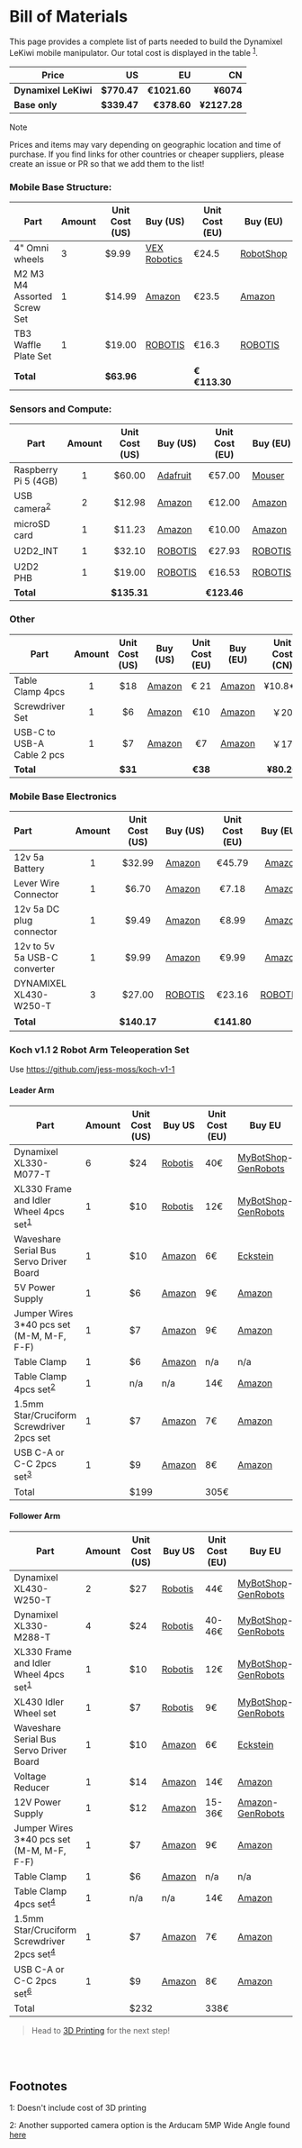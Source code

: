 # Bill of Materials

This page provides a complete list of parts needed to build the Dynamixel LeKiwi mobile manipulator. Our total cost is displayed in the table <sup>[1](#footnote1)</sup>.

| Price| US  | EU  | CN |
|---------|----:|----:|----:|
| **Dynamixel LeKiwi** |  **$770.47**  |  **€1021.60**  |  **¥6074**  ||
| **Base only** |  **$339.47**  |  **€378.60**  |  **¥2127.28**  |


> [!NOTE] 
> Prices and items may vary depending on geographic location and time of purchase. If you find links for other countries or cheaper suppliers, please create an issue or PR so that we add them to the list!





### Mobile Base Structure:
| Part | Amount | Unit Cost (US) | Buy (US) | Unit Cost (EU) | Buy (EU) | Unit Cost (CN) | Buy (CN) |
| - | - | - | - | - | - | - | - |
| 4" Omni wheels | 3 | $9.99 | [VEX Robotics](https://www.vexrobotics.com/omni-wheels.html?srsltid=AfmBOorWdWT-FIiWSAbicYWSxqYr-d5X3CJSGxMkO33WO0thwlTn4DQu) | €24.5 | [RobotShop](https://eu.robotshop.com/products/100mm-omnidirectional-wheel-brass-bearing-rollers) |￥135 |[PDD](https://mobile.yangkeduo.com/goods.html?ps=kKWPC7xuzw "https://mobile.yangkeduo.com/goods.html?ps=kKWPC7xuzw")|
| M2 M3 M4 Assorted Screw Set | 1 | $14.99 | [Amazon](https://www.amazon.com/Button-Socket-Washers-Assortment-Machine/dp/B0BMQGJP3F) | €23.5 | [Amazon](https://www.amazon.fr/Cylindrique-Inoxydable-M2-Socket-Assortiment/dp/B09Y8WYFWD/) |￥25 |[Taobao（M2x5+M3套装+M3x10+M4x12）](https://e.tb.cn/h.64O1J2A9Is4pIJd "https://e.tb.cn/h.64O1J2A9Is4pIJd")   
| TB3 Waffle Plate Set | 1 | $19.00 | [ROBOTIS](https://en.robotis.com/shop_en/item.php?it_id=903-0259-000) | €16.3 | [ROBOTIS](https://en.robotis.com/shop_en/item.php?it_id=903-0259-000) |￥136 |[Robotis US (ships to China)](https://en.robotis.com/shop_en/item.php?it_id=903-0259-000)           |
| **Total** || **$63.96** || **€€113.30** || **¥566** ||

### Sensors and Compute:

| Part| Amount | Unit Cost (US) | Buy (US) | Unit Cost (EU) | Buy (EU) |  Unit Cost (CN) | Buy (CN) |
|--|:-:|:-:|-|:-:|-|:-:|-|
| Raspberry Pi 5 (4GB)| 1 |$60.00| [Adafruit](https://www.adafruit.com/product/5812)| €57.00| [Mouser](https://eu.mouser.com/ProductDetail/Raspberry-Pi/SC1111?qs=HoCaDK9Nz5fnLhlMNnKTiQ%3D%3D)|￥410|[Taobao](https://e.tb.cn/h.64IIvlisvAL15g8?tk=fdOVexkHECW "https://e.tb.cn/h.64IIvlisvAL15g8?tk=fdOVexkHECW")|
| USB camera<sup>[2](#footnote2)</sup> | 2 | $12.98 | [Amazon](https://a.co/d/236G8Wn) | €12.00 | [Amazon](https://www.amazon.fr/Vinmooog-equipement-Microphone-Enregistrement-conf%C3%A9rences/dp/B0BG1YJWFN/) |￥48|[Taobao](https://e.tb.cn/h.64ILq3suMKATfUx?tk=IPSEexQAvxu "https://e.tb.cn/h.64ILq3suMKATfUx?tk=IPSEexQAvxu")|
| microSD card | 1 | $11.23 | [Amazon](https://www.amazon.com/SanDisk-Extreme-microSDXC-Memory-Adapter/dp/B09X7C7LL1/) | €10.00 | [Amazon](https://www.amazon.fr/Lexar-Carte-Micro-adaptateur-Smartphone/dp/B08XZ2KS1F)|￥58|[Taobao](https://e.tb.cn/h.64DMZzLz5h26s12?tk=eImPex96lCQ "https://e.tb.cn/h.64DMZzLz5h26s12?tk=eImPex96lCQ")|
| U2D2_INT | 1 | $32.10 | [ROBOTIS](https://en.robotis.com/shop_en/item.php?it_id=902-0132-000) | €27.93 | [ROBOTIS](https://en.robotis.com/shop_en/item.php?it_id=902-0132-000)|￥230.73|[ROBOTIS](https://en.robotis.com/shop_en/item.php?it_id=902-0132-000)|
| U2D2 PHB | 1 | $19.00 | [ROBOTIS](https://en.robotis.com/shop_en/item.php?it_id=902-0145-001) | €16.53 | [ROBOTIS](https://en.robotis.com/shop_en/item.php?it_id=902-0145-001)|￥136.57|[ROBOTIS](https://en.robotis.com/shop_en/item.php?it_id=902-0145-001)|
| **Total** ||  **$135.31**  ||  **€123.46** ||  **¥883.3** ||

### Other
| Part| Amount | Unit Cost (US) | Buy (US) | Unit Cost (EU) | Buy (EU) | Unit Cost (CN) | Buy (CN) |
|--|:-:|:-:|-|:-:|-|:-:|-|
| Table Clamp 4pcs | 1 | $18 | [Amazon](https://www.amazon.com/WORKPRO-Clamps-Woodworking-One-Handed-Spreader/dp/B0CQYDJWS8/) | € 21 | [Amazon](https://www.amazon.fr/dp/B08HW9VFM8/)| ¥10.8\*4  |[Taobao](https://e.tb.cn/h.64r5eomI6L59tBE?tk=gZWeex9fnlB "https://e.tb.cn/h.64r5eomI6L59tBE?tk=gZWeex9fnlB")|
| Screwdriver Set | 1 | $6 | [Amazon](https://www.amazon.com/Precision-Phillips-Screwdriver-Electronics-Computer/dp/B0DB227RTH) | €10 | [Amazon](https://www.amazon.fr/dp/B08ZXVMVYD/) | ￥20 |[Taobao](https://e.tb.cn/h.6ReL0wwgtPuSmNV?tk=3rLDV10AVtr)  |
| USB-C to USB-A Cable 2 pcs | 1 | $7 | [Amazon](https://www.amazon.com/Charging-etguuds-Charger-Braided-Compatible/dp/B0B8NWLLW2/?th=1) | €7 | [Amazon](https://www.amazon.fr/dp/B07BNF842T/) |￥17  |[Taobao](https://e.tb.cn/h.64HOv24RLmYC4Yh?tk=AXpgexkDFd4 "https://e.tb.cn/h.64HOv24RLmYC4Yh?tk=AXpgexkDFd4")|
| **Total** ||  **$31**  ||  **€38** || **¥80.20** ||



### Mobile Base Electronics
| Part | Amount | Unit Cost (US) | Buy (US) | Unit Cost (EU) | Buy (EU) | Unit Cost (CN) | Buy (CN) |
|:---|:---:|:---:|:---|:---:|---:|:-:|-|
| 12v 5a Battery | 1 | $32.99 | [Amazon](https://www.amazon.com/KBT-Rechargeable-Connector-Replacement-Security/dp/B0C242DYT1/ref=sr_1_2_sspa?) | €45.79 | [Amazon](https://www.amazon.fr/dp/B0D5QSMW21) | ￥70 |[Taobao](https://e.tb.cn/h.64IJNTnXwhn44BS?tk=PQQ8exkJEtR "https://e.tb.cn/h.64IJNTnXwhn44BS?tk=PQQ8exkJEtR")|
| Lever Wire Connector | 1 | $6.70 | [Amazon](https://www.amazon.com/Wago-221-413-LEVER-NUTS-Conductor-Connectors/dp/B06XGYXVXR/ref=sr_1_4) | €7.18 | [Amazon](https://www.amazon.fr/221-413-fil-électrique-connecteur-220-240-Terminal/dp/B01AKF3I58) | ￥3.50 |[Taobao](https://e.tb.cn/h.64r0Z6Y5jZczq5q?tk=XEaSex908q0 "https://e.tb.cn/h.64r0Z6Y5jZczq5q?tk=XEaSex908q0")|
| 12v 5a DC plug connector | 1 | $9.49 | [Amazon](https://www.amazon.com/43x2pcs-Connectors-Security-Lighting-MILAPEAK/dp/B072BXB2Y8/ref=sr_1_11) | €8.99 | [Amazon](https://www.amazon.fr/RUNCCI-YUN-Alimentation-dalimentation-Connecteur-Surveiller/dp/B0CX44HTKZ) | ￥3.10 |[Taobao](https://e.tb.cn/h.64IFOvrMdUVoQQX?tk=nahtexkvokE "https://e.tb.cn/h.64IFOvrMdUVoQQX?tk=nahtexkvokE")|
| 12v to 5v 5a USB-C converter | 1 | $9.99 | [Amazon](https://www.amazon.com/Klnuoxj-Converter-Interface-Waterproof-Compatible/dp/B0CRVW7N2J?source=ps-sl-shoppingads-lpcontext&ref_=fplfs&smid=A1QRG6NHEUKUZO&gQT=0&th=1) | €9.99 | [Amazon](https://www.amazon.fr/Greluma-convertisseur-Adaptateur-dalimentation-Compatible/dp/B0D7VDL2X6) | ￥20 |[1688](https://qr.1688.com/s/Eb6ykv4y "https://qr.1688.com/s/Eb6ykv4y")                                      |
| DYNAMIXEL XL430-W250-T | 3 | $27.00 | [ROBOTIS](https://www.robotis.us/dynamixel-xl430-w250-t/) | €23.16 | [ROBOTIS](https://www.robotis.us/dynamixel-xl430-w250-t/)  | ￥193.76 |[ROBOTIS](https://www.robotis.us/dynamixel-xl430-w250-t/)|
| **Total** | | **$140.17** | | **€141.80** | | **￥677.88** | |


### Koch v1.1 2 Robot Arm Teleoperation Set 
Use  https://github.com/jess-moss/koch-v1-1 


#### Leader Arm
| Part | Amount | Unit Cost (US) | Buy US | Unit Cost (EU) | Buy EU | Unit Cost (UK) | Buy UK | Unit Cost (RMB) | Buy CN | Unit Cost (JPY) | Buy JP |
|---|---|---|---|---|---|---|---|---|---|---|---|
| Dynamixel XL330-M077-T | 6 | $24 | [Robotis](https://www.robotis.us/dynamixel-xl330-m077-t) | 40€ | [MyBotShop](https://www.mybotshop.de/DYNAMIXEL-XL330-M077-T)-[GenRobots](https://www.generationrobots.com/en/403818-dynamixel-xl330-m077-t-servo-motor.html) | £27 | [RoboSavvy](https://robosavvy.co.uk/robotis-dynamixel-xl330-m077-t.html) | ¥255 | [TaoBao](https://item.taobao.com/item.htm?spm=a1z09.2.0.0.65312e8dbjlWCa&id=651202518645&_u=1209446na3ab1b&pisk=fLfEPVgwEQj1AV2_Kedy7dXp7AtptBqbq_tWrabkRHx3eeNoaa7DPyE8JO8lVGU8JB_k4gS6XbT7puhPbM_cdps5d3YkjGbIO3NpUg7fDgG799ToaG_JEg1Pyb8lrgUpVypFJwdJZoZfaS_dJxhSDuCEKfvGWEhHqPB3ZtAJZoZjCbvLgQIjMQnv-AYMXU-otbjksCYXoQYH-Q4wjU8xEDjlqN4wzEnnKLcnjhYWyQDk-pvGSU82-0Ykqf4wyhxkOzIlvf-wKrkVmtR-Rq9JmwxnAD6gspHdJhPLO1lXEnVXbbcl_ebtrEA-tS-GdTfBs6qg7CfFY6vNA8c2s6SFtdS0ffSR4dhJSX0Aw9ooEpcW7naa7mpeK9ZveDsjeYpaBF-bkrH-epYtNv5d9YHJQRLwcrUA.) | ¥4,070 | [Robotis](https://e-shop.robotis.co.jp/product.php?id=416) |
| XL330 Frame and Idler Wheel 4pcs set<sup>[1](#myfootnote1)</sup> |  1 | $10 | [Robotis](https://www.robotis.us/fpx330-h101-4pcs-set) | 12€ | [MyBotShop](https://www.mybotshop.de/DYNAMIXEL-FPX330-H101-4PCS-Set)-[GenRobots](https://www.generationrobots.com/en/403860-FPX330-H101-hinge-frame-and-idler-set-dynamixel-xl330.html) | £10 |  [RoboSavvy](https://robosavvy.co.uk/fpx330-h101-4pcs-set.html) | ¥100 | [TaoBao](https://item.taobao.com/item.htm?spm=a1z09.2.0.0.11412e8dhRGhnY&id=646782958666&_u=1209446na313e3&pisk=fCgju6xUCA3yovnfGOdzVbIPqTUghATeW1NttfQV6rUYfNhqd57abnV158Gpi--MmAiSBYq4HRra55MUEj7wijR65fhLHPo435HrCYjq3VyZUFGndo7q6V5mqvlduq-07Na4SPpeLe8Fij4gWFBwRcXDySPe7ZQYDiTSgQJeLe8eD_U6hpoaKPx0wWNLWSUTH_d7_5sOXAEAybeus5BY6ZdWN52RkZUTM7C815_YW5eO2TF0_sIAW5IR28VTWRdI8TNwc5hXwYN0oM7fIfw5WwM3Grd-aG7CRcFYcimUF7PrPSZbdu5XyduI9j331VAdfRwxDDUx5p6aVYnxvr36dTei0WjrW9yIkns1NkbTNiAWNGjgyENSSJqwMYqYZSLeNQ65joFuNJuwNisgD7Vv8QO5FGf..) | ¥2,024 | [Robotis](https://e-shop.robotis.co.jp/product.php?id=437) |
| Waveshare Serial Bus Servo Driver Board | 1 | $10 | [Amazon](https://a.co/d/7C3RUYU) | 6€ | [Eckstein](https://eckstein-shop.de/WaveShare-Serial-Bus-Servo-Driver-Board-for-ST-SC-Serial-Bus-Servos-EN) | £11 | [Amazon](https://www.amazon.co.uk/Waveshare-Integrates-Control-Applicable-Integrate/dp/B0CJ6TP3TP/)| ¥24 | [TaoBao](https://item.taobao.com/item.htm?spm=a21n57.1.item.1.4f09523cAMTONg&priceTId=2150422c17251891906898160e09ba&utparam=%7B%22aplus_abtest%22:%22cf23e5f50eb52a4a47c922d7bbdda020%22%7D&id=739743280684&ns=1&abbucket=12&skuId=5277716651402&pisk=f6EmpfN4HbOQ3ZT6yLofW_2X2N18lKisl5Kt6chNzblWDVlOl50g67gaDmeYZfPLsAEYXl4WjJw_DtiOhmejfc5d9MEgh-i_RW6yEoxyUvwybAowi-oX3c5d9MLJUq1xbPKQ1RGyzvGr3foZ3Tmrdxow_hPZa4kEpIoa_cWo4xHw3f-Z33-rIbR20E-qUbki3f8wbfWuUbMwsZLq9lzU4sWUZiZ74JZon4o83Y73MuMmiX22Wh-NCx0mT-lP9RngFVVmouIDOx4zKvD0rO8rg8E0Ix4lQUl4QJZQJguEUeRkwhMPBuY6yqkSEXCmPF6dtq-PdTXkJRgqFvGdETY65BtwcXBlEeesuYMI9) | n/a | n/a |
| 5V Power Supply | 1 | $6 | [Amazon](https://a.co/d/5u90NVp) | 9€ | [Amazon](https://www.amazon.fr/LEYF-Alimentation-Universelle-Adaptateur-Enfichable/dp/B09NGVWBSY) | £10 | [Amazon](https://www.amazon.co.uk/Adapter-Switching-100-240V-5-5x2-1mm-Transformer-5V2A-UKCA/dp/B0CH6HFVTK/)| ¥10 | [TaoBao](https://detail.tmall.com/item.htm?id=662655385028&spm=a1z09.2.0.0.65312e8dbjlWCa&_u=1209446na3ac7a&pisk=f29xy4qhB0EYh3qaqRGlIppm95JYHdK24E-QINb01ULJWHEDi1bG1OLeJ1wigtfOBU_knZxchG16SeOclIbgBdLyk-2GhFDO5HRrbZjDnlI6NEeMinbDwlB2EI2GoqW9feft-2DnKn-V3Ogn-wlQxhBVXNwfGPD7Ni4pcoqIKn-VQoUsxQM36Mv8ISN15F6WVGsfCi1fcgiRjMQ1CZ1_P7sCPO_651a7PMjglr_fGaiRvMj_1isfPushfGa65OiJVBZZDarfDRd_5hMWjkMzlr9RVG7BkPefYpsvswKbsrUxbiCARn_S-hXOT1LAMLDY8idWvMIvwcN5l3vvXid-f7_XfHJetg8B-eehSybdjSnJC5PNGg7x10FX2vvrbgQncsNa_1jP2wm-25N_rgSR-m1b_55G4&skuId=4950128630953) | ¥899 | [Amazon](https://a.co/d/5u90NVp) |
| Jumper Wires 3*40 pcs set (M-M, M-F, F-F) | 1 | $7 | [Amazon](https://a.co/d/hQfk2cb) | 9€ | [Amazon](https://www.amazon.fr/dp/B0BRMKX5RT/) | £5 | [Amazon](https://www.amazon.co.uk/dp/B09KGRM98K/)| ¥10 | [TaoBao](https://detail.tmall.com/item.htm?id=608543275703&spm=a1z09.2.0.0.65312e8dbjlWCa&_u=1209446na36c68&pisk=fRSoyAfPeIG6K8gIkx-7JSXSopNANYtCY6np9HdUuIRbd438FeJFK6jdy9Rpx6fhtQLUN3IhiO6LFMeW4kvF6sxdeQddiJfRdDF7R3nEt_6aNTdLFMAei_5HR8OpTBfdLapuXlB5FHtFt5ETXdLsP65HUHJr0JJpEX7Az4QNFHtU6xnUWlX5sV8WyLJe3-vpL0lFTU-q0dO2U4-FTI82QdhyY6-UnEJwC4JE40R20pRq8BoeUKR2KdgraHRzntRXLBI-zCIF7iPzQsccFBzckLYktwdm-OsoXERZNIonxJper4ByiDoF0ZicaNdgmjRALO_eoM038KjlIMvfnP0wngXGxpjQOojzYKuZijnB3JImRqLyhKATZEgQBkKRw7e0nVBBzK966-2mR2GsY0OTn-0OdUJXCCC..&skuId=5333878435588) | n/a | n/a |
| Table Clamp | 1 | $6 | [Amazon](https://a.co/d/4KEiYdV) | n/a | n/a | £14 | [Amazon](https://www.amazon.co.uk/BESSEY-TOOLS-CM30-Forged-C-Clamp/dp/B0006694I2/?th=1)| ¥8 | [TaoBao](https://detail.tmall.com/item.htm?spm=a21n57.1.item.3.4bf5523czWuKPf&priceTId=2147809c17251902000235056e3e30&utparam=%7B%22aplus_abtest%22:%22da0d6ecf0d58ffd867886795aaf0d43b%22%7D&id=597606333219&ns=1&abbucket=12&xxc=taobaoSearch&skuId=4328902098158&pisk=fYfsLX2yciCUDvBs5mUedwFUL_AcfiNrfqTArZhZkCd9D9_lchz0ICWBcMIBXfzgIKKfjCpcQn-wcI_cVFZza77GSIAT4uPyM9-_RCL9kIKTkXLDo5ZULD7GSIAx8mePpNDjEtUxMEKYRBLDkAdxBE3LRE8-XIK9HDHpyHdvDiK99DLyPnHvWnFLRU8sXxdvkHKpkE8tWidYRBdQUDT4CEQ_JMTJEwM1PNKINDfBXf-zZHhvP6L9CAb6Aw7FOF96Vpu_9f55yNCkls4-hntOBTdOGui2dMBOeCCbVDKcQUjyE0-56RMjRLcvRA4QRxDD95TCiIKogiJ9-FFzRyiIndLHR354RAMDBeYTayaIAxf..) | n/a | n/a |
| Table Clamp 4pcs set<sup>[2](#myfootnote2)</sup> | 1 | n/a | n/a | 14€ | [Amazon](https://www.amazon.fr/CAUTIOUS-Serre-Joint-R%C3%A9glable-Serre-Joints/dp/B0CJMB3SKH) | n/a | n/a | n/a | n/a | n/a | n/a |
| 1.5mm Star/Cruciform Screwdriver 2pcs set | 1 |  $7 | [Amazon](https://www.amazon.com/HARFINGTON-Precision-Screwdriver-Eyeglasses-Electronic/dp/B0D3XQ97XM/?th=1)| 7€ | [Amazon](https://www.amazon.fr/sourcing-map-Cruciforme-%C3%89lectroniques-R%C3%A9paration/dp/B0BQ69J2QF) | £4 | [Amazon](https://www.amazon.co.uk/sourcing-map-Screwdriver-Eyeglasses-Electronics/dp/B0BLM2Y2Z5/) | ¥2 | [TaoBao](https://detail.tmall.com/item.htm?id=790258857614&spm=a1z09.2.0.0.65312e8dbjlWCa&_u=1209446na3e678&pisk=feLry2NVxwvbpSijq_QFgixRgo6RfaDsKe6CtBAhNTXov_g38BRGObHKwn5HdKhKwaOhLpJfHy1I2vUe3LOMVg9BV9fhnKA7P9gRYpR6BpaIy3138KOdxpTe9y5HtphRdbIywQQd-AM68VOJwlUQBvLFqIfcTI2uq_cxu2cV-AMs5oNc2Y_HAPdp7rqc6tflKT4ngZfC_ybhq_Amg6fQEk4kKjRcH6wuE_j3n-fhTzb3ruAcm11uKu4ltZfcH6bhKB_JKLUV3gcabdxNJS2NgOAlE8wWmbjU2BX415L456Xi5tz3-E5kMWfGJz0Nn3tHPZYonj7DzL8l0Li37ZYyUUj2Ixa2pg5TJs4u6eKzKkjuRsWsgjyO4gxSBMeWCkEd0mCVCfhTvkIlMyZyyUELvioAgOGt6&skuId=5563615179978) | n/a | n/a |
| USB C-A or C-C 2pcs set<sup>[3](#myfootnote3)</sup> | 1 | $9 | [Amazon](https://www.amazon.com/Charging-etguuds-Charger-Braided-Compatible/dp/B0B8NWLLW2/) | 8€ | [Amazon](https://www.amazon.fr/dp/B08J7PQGD7/) | £6 | [Amazon](https://www.amazon.co.uk/Anker-Charger-Braided-Standard-Charging/dp/B07DD5YHMH/)| ¥12 | [TaoBao](https://detail.tmall.com/item.htm?id=44425281296&spm=a1z09.2.0.0.65312e8dbjlWCa&_u=1209446na3e8ae&pisk=fV6ruIm2tpbbkKNbZ3pe0IfJ0jTJOL4_-9TBxMjHVUYu93wnLMSMAuUL2s-hRZEL2LsH8w7XkvtQwyHFuasGNQ_CNexHoZjSFewJTwS1WwMQe_tnLZsptw6Fvv-hxwEJRudP2gppKPa1LRsR2fHIWyBrZmDcDhgnKoCuK1vpKPasGvA8QpQsBQQM-jxDkH8nEvbHnKx6jpxkqpq2oH-tt4bh-iq2Yh3oZBDooExBvpDH-eAmnH-kqHckxoSDkhOdOwb-3ERubf7G_pFYtKTGqU0SPsm6ibIXua7ln3u6ygcKKvX24QXQowuj5pflVZR1aPkPigbPsCXuBfdlqa5MsT2rWEOO4CHpmYmOp_untQDB0FZ40VdyZ_a994_s9Xd4Mn8_XlhK9QxxdbWReXhpgSK25lEO.&skuId=5602694571744) | n/a | n/a |
| Total | | $199 | | 305€ | | £222 | | ¥1696 | | ¥6993 | |

#### Follower Arm


| Part | Amount | Unit Cost (US) | Buy US | Unit Cost (EU) | Buy EU | Unit Cost (UK) | Buy UK | Unit Cost (RMB) | Buy CN | Unit Cost (JPY) | Buy JP
|---|---|---|---|---|---|---|---|---|---|---|---|
| Dynamixel XL430-W250-T |  2 | $27 | [Robotis](https://www.robotis.us/dynamixel-xl430-w250-t) | 44€ | [MyBotShop](https://www.mybotshop.de/DYNAMIXEL-XL430-W250-T)-[GenRobots](https://www.generationrobots.com/en/402823-dynamixel-xl430-w250-t-servomotor.html) | £47 | [RoboSavvy](https://robosavvy.co.uk/dynamixel-xl430-w250-t.html) | ¥485 | [TaoBao](https://item.taobao.com/item.htm?spm=a1z09.2.0.0.65312e8dbjlWCa&id=588178867677&_u=1209446na3204a&pisk=f7_iyd6N6pMSGSojvX8_DJfsxIwL5fTfut3vHEp4YpJQGcnT1nRVitbAXsJvotXcndK4CFQcK_1Y1ZF67rAVe9YA6dpAKSXOGqe_cF3qnO1zC1pY1Zv2KOWDc59v3KXAgGdgyzC11ETVn8U8yQKSftWD_E-NTSRkMISdbcIP1ET4eGSf8C11E08jdCR2TWAvgVkV3h8E8Q9e_c8V3p-eaQHwut84tHRyNcRq7VJe8IJEbxu2bvle1QHZ0Vuat6JBgBOrbLQV4wyaa9Dh1OgcPCxMnipnmC_Eyh9yIpu2OaRiFL5wKquDCvjkWsW4nqLPV9bD4BzmiBjlTt9N_rcDtgfFK3QKpg5yT0knpqOUMwmjvhRBtLeMAmN8kFBTBWVn2stwOQ98tWmjcYgq5LF3t0CXbBOWe) | ¥6,831 | [Robotis](https://e-shop.robotis.co.jp/product.php?id=40)
| Dynamixel XL330-M288-T |  4 | $24  | [Robotis](https://www.robotis.us/dynamixel-xl330-m288-t) | 40-46€ | [MyBotShop](https://www.mybotshop.de/DYNAMIXEL-XL330-M288-T)-[GenRobots](https://www.generationrobots.com/en/403817-dynamixel-xl330-m288-t-servo-motor.html) | £27 | [RoboSavvy](https://robosavvy.co.uk/robotis-dynamixel-xl330-m288-t.html) | ¥255 | [TaoBao](https://item.taobao.com/item.htm?spm=a1z09.2.0.0.65312e8dbjlWCa&id=648175925849&_u=1209446na3af91&pisk=fA6synNylZBFvofsfqEeOMen3_9D1ZwzHmtAqiHZDdp9GxINPnk2g5xjhes8jFP0sZ1CkwAwWER2hn_y-Gk4jGrbhiIJWK5w7nQFlwcN7t8V8-slPCkNDtoGtaS-QOPM3x9wnKUzz8yrjGvDHYq-E-mMpnxxX-kvkph67GN8z8yPj5KM3MUzmUXhd3-rHKd9Henp-ntt6EQvpvKDJAKxBn3LAexvHnHtBvdp23D9XFQx9HKMcVht6IHKv3x6HEQvHBgrRnP6DGZdRUhO-fuhqeMxFax6BujigYHJihdssiTBYHWBfCTWTcwLuTsRXTxfnuhXlFCOwdBbPqRCJ1CJBtaSJEfwqgktzU6T1jiBZxKIskZIijvLCH6DrIrO-CKHX8rQA2GD6HxBztrI1jA9xhezAkgIi) | ¥4,070 | [Robotis](https://e-shop.robotis.co.jp/product.php?id=417)
| XL330 Frame and Idler Wheel 4pcs set<sup>[1](#myfootnote1)</sup> |  1 | $10 | [Robotis](https://www.robotis.us/fpx330-h101-4pcs-set) | 12€ | [MyBotShop](https://www.mybotshop.de/DYNAMIXEL-FPX330-H101-4PCS-Set)-[GenRobots](https://www.generationrobots.com/en/403860-FPX330-H101-hinge-frame-and-idler-set-dynamixel-xl330.html) | £10 |  [RoboSavvy](https://robosavvy.co.uk/fpx330-h101-4pcs-set.html) | ¥100 | [TaoBao](https://item.taobao.com/item.htm?spm=a1z09.2.0.0.11412e8dhRGhnY&id=646782958666&_u=1209446na313e3&pisk=fCgju6xUCA3yovnfGOdzVbIPqTUghATeW1NttfQV6rUYfNhqd57abnV158Gpi--MmAiSBYq4HRra55MUEj7wijR65fhLHPo435HrCYjq3VyZUFGndo7q6V5mqvlduq-07Na4SPpeLe8Fij4gWFBwRcXDySPe7ZQYDiTSgQJeLe8eD_U6hpoaKPx0wWNLWSUTH_d7_5sOXAEAybeus5BY6ZdWN52RkZUTM7C815_YW5eO2TF0_sIAW5IR28VTWRdI8TNwc5hXwYN0oM7fIfw5WwM3Grd-aG7CRcFYcimUF7PrPSZbdu5XyduI9j331VAdfRwxDDUx5p6aVYnxvr36dTei0WjrW9yIkns1NkbTNiAWNGjgyENSSJqwMYqYZSLeNQ65joFuNJuwNisgD7Vv8QO5FGf..) | ¥2,024 | [Robotis](https://e-shop.robotis.co.jp/product.php?id=437) |
| XL430 Idler Wheel set | 1 | $7 | [Robotis](https://www.robotis.us/hn11-i101-set) | 9€ | [MyBotShop](https://www.mybotshop.de/DYNAMIXEL-XL430-HN11-I101-Set)-[GenRobots](https://www.generationrobots.com/en/403206-hn11-i101-horn-set.html) | £7 | [Robosavvy](https://robosavvy.co.uk/hn11-i101-set.html)| ¥75 | [TaoBao](https://item.taobao.com/item.htm?spm=a1z09.2.0.0.11412e8dhRGhnY&id=581922883001&_u=1209446na3c232&pisk=fa2oyPaz2qT6PHABMnk59ZAQOxQYF3MQLypKJv3FgqufAQdRVXoUxy2LwkuKKy43-4hFPYe3olZdVJISU9mUWrDL243LoM48ApQ5OYpe-zZNPu3dVJ0EozznOggK824LY7nlBOE7VvMU-NBOBi-FR8Un4vuruMonX2PYaQFaVvMFWnpF6Oq7SCu7X0oE0imKYL8U8bk2gc0q4QkU8qlqbcLrLykFmqoEYQJeLXkquqiM80RrTj-qVDgE8bzU0imKABdXaVeU_-7Pbknvpct8e0co-W3Dt4eyBj0woqJHKMhsZQEropJU3S90z53GnEuYYlNEiJAhTm2ujJmbm1AZm8qgKD2CRtjyTmRwoEpI0MeDOIhrcm0OrjOCX9H8yaIcmCEIamisWijDOBT6LLgOmiATAbojfVC..) | ¥836 | [Robotis](https://e-shop.robotis.co.jp/product.php?id=147)
| Waveshare Serial Bus Servo Driver Board | 1 | $10 | [Amazon](https://a.co/d/7C3RUYU) | 6€ | [Eckstein](https://eckstein-shop.de/WaveShare-Serial-Bus-Servo-Driver-Board-for-ST-SC-Serial-Bus-Servos-EN) | £11 | [Amazon](https://www.amazon.co.uk/Waveshare-Integrates-Control-Applicable-Integrate/dp/B0CJ6TP3TP/)| ¥24 | [TaoBao](https://item.taobao.com/item.htm?spm=a21n57.1.item.1.4f09523cAMTONg&priceTId=2150422c17251891906898160e09ba&utparam=%7B%22aplus_abtest%22:%22cf23e5f50eb52a4a47c922d7bbdda020%22%7D&id=739743280684&ns=1&abbucket=12&skuId=5277716651402&pisk=f6EmpfN4HbOQ3ZT6yLofW_2X2N18lKisl5Kt6chNzblWDVlOl50g67gaDmeYZfPLsAEYXl4WjJw_DtiOhmejfc5d9MEgh-i_RW6yEoxyUvwybAowi-oX3c5d9MLJUq1xbPKQ1RGyzvGr3foZ3Tmrdxow_hPZa4kEpIoa_cWo4xHw3f-Z33-rIbR20E-qUbki3f8wbfWuUbMwsZLq9lzU4sWUZiZ74JZon4o83Y73MuMmiX22Wh-NCx0mT-lP9RngFVVmouIDOx4zKvD0rO8rg8E0Ix4lQUl4QJZQJguEUeRkwhMPBuY6yqkSEXCmPF6dtq-PdTXkJRgqFvGdETY65BtwcXBlEeesuYMI9) | n/a | n/a |
| Voltage Reducer | 1 | $14 | [Amazon](https://www.amazon.com/EPLZON-Converter-5V-5-3V-Transformer-Regulator/dp/B09R4DBZJK) | 14€ | [Amazon](https://www.amazon.fr/dp/B0B58T2YY8/) | £15 | [Amazon](https://www.amazon.co.uk/Converter-Voltage-Regulator-Transformer-Charging/dp/B0989DKYWN) | ¥11 | [TaoBao](https://detail.tmall.com/item.htm?id=617425895508&spm=a1z09.2.0.0.11412e8dhRGhnY&_u=1209446na3b7e3&pisk=fZlKyG_0wFQKbYbPS_9gZjHxilcK9b3E7DufZuqhFcnt2qQnK8quF7nqD81kLW28wcZitk03OzwSqmM3AvqlwbnZv6fuO0A8Vqkwzk4ntaUSCDCoK2qnBaFEsvfuxHP-Pm2JmnADi2uUT7tDmg1okdPUyu17FgA_1rsxRwbXi2uUao3rfnAcercso967V0Ns5zaQNywQRNTTrrE7Nkw5fOabf7ZSVkZs5r4fVzwQAFB_rr57Py1W11a0PgN7N0N_5CAwJl7QJ_H5VckNTielN_GQUJUx5TfRwXUQp9u0XP4i6yeLDRbp13cxl2G4yb8feuEIdxNIwnIuBcMIhWGJDGZrKrSrAmmAiuj0DzXpWb6PUJaavLTOdVdm_UzTmewCUTyu7PEDWFB5FG4aWoYQdTWzEP5..&skuId=4653734291050) | n/a | n/a |
| 12V Power Supply | 1 | $12 | [Amazon](https://a.co/d/40o8uMN) | 15-36€ | [Amazon](https://www.amazon.fr/LEDMO-Alimentation-Adaptateur-Transformateurs-Chargeur/dp/B07PGLXK4X)-[GenRobots](https://www.generationrobots.com/en/400866-smps-charger-for-bioloid-and-dynamixel-robotis.html) | £13 | [Amazon](https://www.amazon.co.uk/Facmogu-Adapter-100-240V-Monitors-Amplifier/dp/B0CXPMJJMF/) | ¥20 | [TaoBao](https://detail.tmall.com/item.htm?id=678305663026&spm=a1z09.2.0.0.11412e8dhRGhnY&_u=1209446na32c43&pisk=fAk-y4sgpnI87njFm9O0KAhtIrD-yvnr04o1Ky4lOq3xJcIoZW43OJ3ZWW6Ha8VLpqamEzmuFkNI-VGuPb4hpv3qyTX3F2vLRcl2YzqoEMEIG4BnZ04oMMernbX3rUyKAVVpSFvMI0ozUJTMSw6nXIyzvyZCNw2fGlbtVgj6I0ozLgQBjj9G9lDXf_1QR2wjckZ7duN7AstYxlUQdzNClsZ_lJaIRzajclq1RkN7PnCbfu67RuZCGrZUx6wQd2wXhBFW2rS729hCRqlVUtJfCOMYckzsyT6_4xqJwPoukoPmHOP850aApFR-XlzbXxTFrykxcYg-lH6QJjGmfr3XA9aKGXMuaJSyRV0OIybgWkfJDv1FT7Z4yBtANmpi3HrYS3N5T6P30oUMDnCCOZq4DPx7N65Uto5..&skuId=4868005213861) | ¥1,685 | [Amazon](https://a.co/d/40o8uMN) |
| Jumper Wires 3*40 pcs set (M-M, M-F, F-F) | 1 | $7 | [Amazon](https://a.co/d/hQfk2cb) | 9€ | [Amazon](https://www.amazon.fr/dp/B0BRMKX5RT/) | £5 | [Amazon](https://www.amazon.co.uk/dp/B09KGRM98K/)| ¥10 | [TaoBao](https://detail.tmall.com/item.htm?id=608543275703&spm=a1z09.2.0.0.65312e8dbjlWCa&_u=1209446na36c68&pisk=fRSoyAfPeIG6K8gIkx-7JSXSopNANYtCY6np9HdUuIRbd438FeJFK6jdy9Rpx6fhtQLUN3IhiO6LFMeW4kvF6sxdeQddiJfRdDF7R3nEt_6aNTdLFMAei_5HR8OpTBfdLapuXlB5FHtFt5ETXdLsP65HUHJr0JJpEX7Az4QNFHtU6xnUWlX5sV8WyLJe3-vpL0lFTU-q0dO2U4-FTI82QdhyY6-UnEJwC4JE40R20pRq8BoeUKR2KdgraHRzntRXLBI-zCIF7iPzQsccFBzckLYktwdm-OsoXERZNIonxJper4ByiDoF0ZicaNdgmjRALO_eoM038KjlIMvfnP0wngXGxpjQOojzYKuZijnB3JImRqLyhKATZEgQBkKRw7e0nVBBzK966-2mR2GsY0OTn-0OdUJXCCC..&skuId=5333878435588) | n/a | n/a |
| Table Clamp | 1 | $6 | [Amazon](https://a.co/d/4KEiYdV) | n/a | n/a | £14 | [Amazon](https://www.amazon.co.uk/BESSEY-TOOLS-CM30-Forged-C-Clamp/dp/B0006694I2/?th=1) | ¥8 | [TaoBao](https://detail.tmall.com/item.htm?spm=a21n57.1.item.3.4bf5523czWuKPf&priceTId=2147809c17251902000235056e3e30&utparam=%7B%22aplus_abtest%22:%22da0d6ecf0d58ffd867886795aaf0d43b%22%7D&id=597606333219&ns=1&abbucket=12&xxc=taobaoSearch&skuId=4328902098158&pisk=fYfsLX2yciCUDvBs5mUedwFUL_AcfiNrfqTArZhZkCd9D9_lchz0ICWBcMIBXfzgIKKfjCpcQn-wcI_cVFZza77GSIAT4uPyM9-_RCL9kIKTkXLDo5ZULD7GSIAx8mePpNDjEtUxMEKYRBLDkAdxBE3LRE8-XIK9HDHpyHdvDiK99DLyPnHvWnFLRU8sXxdvkHKpkE8tWidYRBdQUDT4CEQ_JMTJEwM1PNKINDfBXf-zZHhvP6L9CAb6Aw7FOF96Vpu_9f55yNCkls4-hntOBTdOGui2dMBOeCCbVDKcQUjyE0-56RMjRLcvRA4QRxDD95TCiIKogiJ9-FFzRyiIndLHR354RAMDBeYTayaIAxf..) | n/a | n/a |
| Table Clamp 4pcs set<sup>[4](#myfootnote4)</sup> | 1 | n/a | n/a | 14€ | [Amazon](https://www.amazon.fr/CAUTIOUS-Serre-Joint-R%C3%A9glable-Serre-Joints/dp/B0CJMB3SKH) | n/a | n/a | n/a | n/a | n/a | n/a |
| 1.5mm Star/Cruciform Screwdriver 2pcs set<sup>[4](#myfootnote5)</sup> | 1 |  $7 | [Amazon](https://www.amazon.com/HARFINGTON-Precision-Screwdriver-Eyeglasses-Electronic/dp/B0D3XQ97XM/?th=1)| 7€ | [Amazon](https://www.amazon.fr/sourcing-map-Cruciforme-%C3%89lectroniques-R%C3%A9paration/dp/B0BQ69J2QF) | £4 | [Amazon](https://www.amazon.co.uk/sourcing-map-Screwdriver-Eyeglasses-Electronics/dp/B0BLM2Y2Z5/) | ¥2 | [TaoBao](https://detail.tmall.com/item.htm?id=790258857614&spm=a1z09.2.0.0.65312e8dbjlWCa&_u=1209446na3e678&pisk=feLry2NVxwvbpSijq_QFgixRgo6RfaDsKe6CtBAhNTXov_g38BRGObHKwn5HdKhKwaOhLpJfHy1I2vUe3LOMVg9BV9fhnKA7P9gRYpR6BpaIy3138KOdxpTe9y5HtphRdbIywQQd-AM68VOJwlUQBvLFqIfcTI2uq_cxu2cV-AMs5oNc2Y_HAPdp7rqc6tflKT4ngZfC_ybhq_Amg6fQEk4kKjRcH6wuE_j3n-fhTzb3ruAcm11uKu4ltZfcH6bhKB_JKLUV3gcabdxNJS2NgOAlE8wWmbjU2BX415L456Xi5tz3-E5kMWfGJz0Nn3tHPZYonj7DzL8l0Li37ZYyUUj2Ixa2pg5TJs4u6eKzKkjuRsWsgjyO4gxSBMeWCkEd0mCVCfhTvkIlMyZyyUELvioAgOGt6&skuId=5563615179978) | n/a | n/a |
| USB C-A or C-C 2pcs set<sup>[6](#myfootnote6)</sup> | 1 | $9 | [Amazon](https://www.amazon.com/Charging-etguuds-Charger-Braided-Compatible/dp/B0B8NWLLW2/) | 8€ | [Amazon](https://www.amazon.fr/dp/B08J7PQGD7/) | £6 | [Amazon](https://www.amazon.co.uk/Anker-Charger-Braided-Standard-Charging/dp/B07DD5YHMH/)| ¥12 | [TaoBao](https://detail.tmall.com/item.htm?id=44425281296&spm=a1z09.2.0.0.65312e8dbjlWCa&_u=1209446na3e8ae&pisk=fV6ruIm2tpbbkKNbZ3pe0IfJ0jTJOL4_-9TBxMjHVUYu93wnLMSMAuUL2s-hRZEL2LsH8w7XkvtQwyHFuasGNQ_CNexHoZjSFewJTwS1WwMQe_tnLZsptw6Fvv-hxwEJRudP2gppKPa1LRsR2fHIWyBrZmDcDhgnKoCuK1vpKPasGvA8QpQsBQQM-jxDkH8nEvbHnKx6jpxkqpq2oH-tt4bh-iq2Yh3oZBDooExBvpDH-eAmnH-kqHckxoSDkhOdOwb-3ERubf7G_pFYtKTGqU0SPsm6ibIXua7ln3u6ygcKKvX24QXQowuj5pflVZR1aPkPigbPsCXuBfdlqa5MsT2rWEOO4CHpmYmOp_untQDB0FZ40VdyZ_a994_s9Xd4Mn8_XlhK9QxxdbWReXhpgSK25lEO.&skuId=5602694571744) | n/a | n/a |
| Total | | $232 | | 338€ | | £285 | | ¥2251 | | ¥15446 | |







> Head to [3D Printing](3DPrinting.md) for the next step!

<br></br>

## Footnotes
<a name="footnote1">1</a>: Doesn't include cost of 3D printing

<a name="footnote2">2</a>: Another supported camera option is the Arducam 5MP Wide Angle found [here](https://www.amazon.com/Arducam-Camera-Computer-Without-Microphone/dp/B0972KK7BC)

